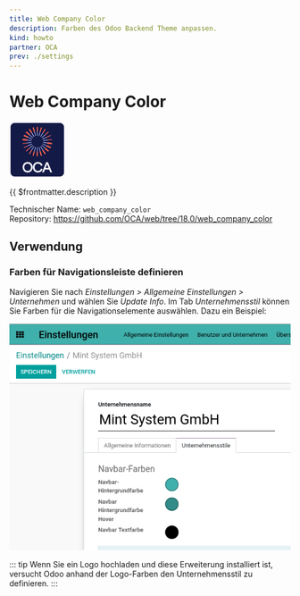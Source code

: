 ```yaml
---
title: Web Company Color
description: Farben des Odoo Backend Theme anpassen.
kind: howto
partner: OCA
prev: ./settings
---
```


# Web Company Color

![icon_oca_app](attachments/icon_oca_app.png)

{{ $frontmatter.description }}

Technischer Name: `web_company_color`\
Repository: <https://github.com/OCA/web/tree/18.0/web_company_color>

## Verwendung

### Farben für Navigationsleiste definieren

Navigieren Sie nach _Einstellungen > Allgemeine Einstellungen > Unternehmen_ und wählen Sie _Update Info_. Im Tab _Unternehmensstil_ können Sie Farben für die Navigationselemente auswählen. Dazu ein Beispiel:

![](attachments/Web%20Company%20Color.png)

::: tip
Wenn Sie ein Logo hochladen und diese Erweiterung installiert ist, versucht Odoo anhand der Logo-Farben den Unternehmensstil zu definieren.
:::
